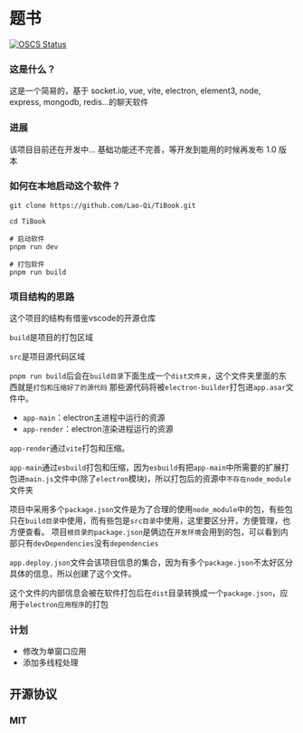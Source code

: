 # 题书

[![OSCS Status](https://www.oscs1024.com/platform/badge/Lao-Qi/TonYouLu.svg?size=small)](https://www.oscs1024.com/project/Lao-Qi/TonYouLu?ref=badge_small)

### 这是什么？

这是一个简易的，基于 socket.io, vue, vite, electron, element3, node, express, mongodb, redis...的聊天软件
</br>

### 进展

该项目目前还在开发中... 基础功能还不完善，等开发到能用的时候再发布 1.0 版本

### 如何在本地启动这个软件？

```git
git clone https://github.com/Lao-Qi/TiBook.git

cd TiBook
```

```git
# 启动软件
pnpm run dev

# 打包软件
pnpm run build
```
### 项目结构的思路

这个项目的结构有借鉴vscode的开源仓库

``build``是项目的打包区域

``src``是项目源代码区域

``pnpm run build``后会在``build目录``下面生成一个``dist文件夹``，这个文件夹里面的东西就是``打包和压缩好了的源代码``
那些源代码将被``electron-builder``打包进``app.asar``文件中。

- ``app-main``：electron主进程中运行的资源
- ``app-render``：electron渲染进程运行的资源

``app-render``通过``vite``打包和压缩。

``app-main``通过``esbuild``打包和压缩，因为``esbuild``有把``app-main``中所需要的扩展打包进``main.js``文件中(除了``electron``模块)，所以打包后的资源中``不存在node_module``文件夹

项目中采用多个``package.json``文件是为了合理的使用``node_module``中的包，有些包只在``build目录``中使用，而有些包是``src目录``中使用，这里要区分开，方便管理，也方便查看。
项目``根目录的package.json``是俩边在``开发环境``会用到的包，可以看到内部只有``devDependencies``没有``dependencies``

``app.deploy.json``文件会该项目信息的集合，因为有多个``package.json``不太好区分具体的信息，所以创建了这个文件。

这个文件的内部信息会被在软件打包后在``dist``目录转换成一个``package.json``，应用于``electron应用程序``的打包

### 计划
- 修改为单窗口应用
- 添加多线程处理

## 开源协议

### MIT
